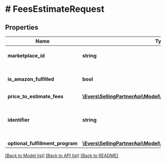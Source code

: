 # # FeesEstimateRequest

## Properties

Name | Type | Description | Notes
------------ | ------------- | ------------- | -------------
**marketplace_id** | **string** | A marketplace identifier. |
**is_amazon_fulfilled** | **bool** | When true, the offer is fulfilled by Amazon. | [optional]
**price_to_estimate_fees** | [**\Evers\SellingPartnerApi\Model\Fees\PriceToEstimateFees**](PriceToEstimateFees.md) |  |
**identifier** | **string** | A unique identifier provided by the caller to track this request. |
**optional_fulfillment_program** | [**\Evers\SellingPartnerApi\Model\Fees\OptionalFulfillmentProgram**](OptionalFulfillmentProgram.md) |  | [optional]

[[Back to Model list]](../../README.md#models) [[Back to API list]](../../README.md#endpoints) [[Back to README]](../../README.md)
